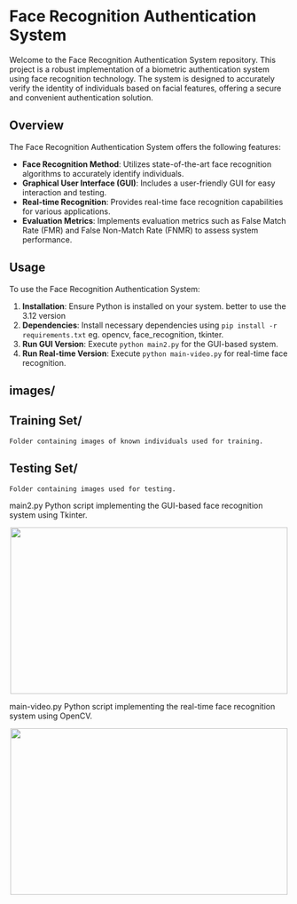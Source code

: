 # Face Recognition Authentication System

Welcome to the Face Recognition Authentication System repository. This project is a robust implementation of a biometric authentication system using face recognition technology. The system is designed to accurately verify the identity of individuals based on facial features, offering a secure and convenient authentication solution.

## Overview

The Face Recognition Authentication System offers the following features:

- **Face Recognition Method**: Utilizes state-of-the-art face recognition algorithms to accurately identify individuals.
- **Graphical User Interface (GUI)**: Includes a user-friendly GUI for easy interaction and testing.
- **Real-time Recognition**: Provides real-time face recognition capabilities for various applications.
- **Evaluation Metrics**: Implements evaluation metrics such as False Match Rate (FMR) and False Non-Match Rate (FNMR) to assess system performance.

## Usage

To use the Face Recognition Authentication System:

1. **Installation**: Ensure Python is installed on your system. better to use the 3.12 version
2. **Dependencies**: Install necessary dependencies using `pip install -r requirements.txt` eg. opencv, face_recognition, tkinter.
3. **Run GUI Version**: Execute `python main2.py` for the GUI-based system.
4. **Run Real-time Version**: Execute `python main-video.py` for real-time face recognition.

## images/
 ## Training Set/
    Folder containing images of known individuals used for training.
## Testing Set/
    Folder containing images used for testing.

main2.py
Python script implementing the GUI-based face recognition system using Tkinter.

<p align="center">
  <img src="https://github.com/ZaidZitawi/Face-Recognition/assets/111902956/e5b5230a-291c-4578-803c-9263b4ac8ec3" width="500" height="300">
</p>



main-video.py
Python script implementing the real-time face recognition system using OpenCV.
<p align="center">
  <img src="https://github.com/ZaidZitawi/Face-Recognition/assets/111902956/1afb9d9e-3783-43df-995c-835c331e8faf" width="500" height="300">
</p>
